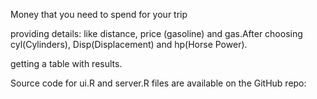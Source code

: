 Money that you need to spend for your trip

providing details: like distance, price (gasoline) and gas.After choosing cyl(Cylinders), Disp(Displacement) and hp(Horse Power).

getting a table with results.

Source code for ui.R and server.R files are available on the GitHub repo: 